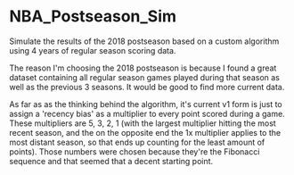 # NBA_Postseason_Sim
Simulate the results of the 2018 postseason based on a custom algorithm using 4 years of regular season scoring data.

The reason I'm choosing the 2018 postseason is because I found a great dataset containing all regular season games played during that season as well as the previous 3 seasons. It would be good to find more current data.

As far as as the thinking behind the algorithm, it's current v1 form is just to assign a 'recency bias' as a multiplier to every point scored during a game. These multipliers are 5, 3, 2, 1 (with the largest multiplier hitting the most recent season, and the on the opposite end the 1x multiplier applies to the most distant season, so that ends up counting for the least amount of points). Those numbers were chosen because they're the Fibonacci sequence and that seemed  that a decent starting point.
